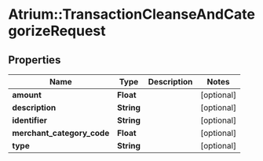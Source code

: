 # Atrium::TransactionCleanseAndCategorizeRequest

## Properties
Name | Type | Description | Notes
------------ | ------------- | ------------- | -------------
**amount** | **Float** |  | [optional] 
**description** | **String** |  | [optional] 
**identifier** | **String** |  | [optional] 
**merchant_category_code** | **Float** |  | [optional] 
**type** | **String** |  | [optional] 


